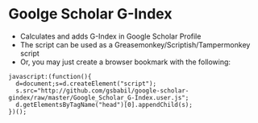Goolge Scholar G-Index
======================

 - Calculates and adds G-Index in Google Scholar Profile
 - The script can be used as a Greasemonkey/Scriptish/Tampermonkey script
 - Or, you may just create a browser bookmark with the following:

```
javascript:(function(){
  d=document;s=d.createElement("script");
  s.src="http://github.com/gsbabil/google-scholar-gindex/raw/master/Google_Scholar_G-Index.user.js";
  d.getElementsByTagName("head")[0].appendChild(s);
})();
```
